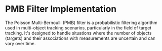 # PMB Filter Implementation

The Poisson Multi-Bernoulli (PMB) filter is a probabilistic filtering algorithm used in multi-object tracking scenarios, particularly in the field of target tracking. It's designed to handle situations where the number of objects (targets) and their associations with measurements are uncertain and can vary over time.
